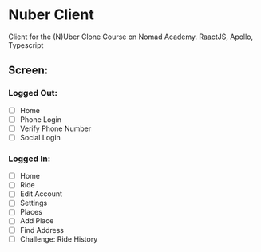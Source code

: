 # Nuber Client

Client for the (N)Uber Clone Course on Nomad Academy. RaactJS, Apollo, Typescript

## Screen:

### Logged Out:

  - [ ] Home
  - [ ] Phone Login
  - [ ] Verify Phone Number
  - [ ] Social Login

### Logged In:

  - [ ] Home
  - [ ] Ride
  - [ ] Edit Account
  - [ ] Settings
  - [ ] Places
  - [ ] Add Place
  - [ ] Find Address
  - [ ] Challenge: Ride History